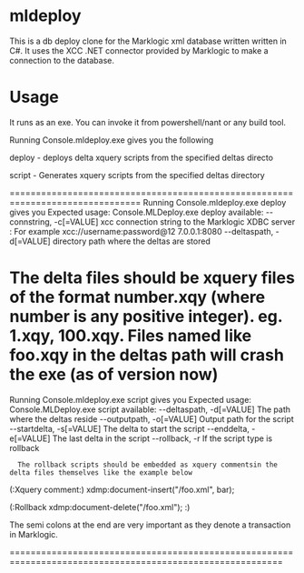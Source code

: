 mldeploy
========

This is a db deploy clone for the Marklogic xml database written written in C#.
It uses the XCC .NET connector provided by Marklogic to make a connection to the database.

Usage
==============================================================================
It runs as an exe. You can invoke it from powershell/nant or any build tool.

Running Console.mldeploy.exe gives you the following

 deploy      - deploys delta xquery scripts from the specified deltas directo

 script      - Generates xquery scripts from the specified deltas directory
 
 ===============================================================================
 Running Console.mldeploy.exe deploy gives you
 Expected usage: Console.MLDeploy.exe deploy <options>
<options> available:
      --connstring, -c[=VALUE]
                             xcc connection string to the Marklogic XDBC
                               server : For example xcc://username:password@12
                               7.0.0.1:8080
      --deltaspath, -d[=VALUE]
                             directory path where the deltas are stored

 

The delta files should be xquery files of the format number.xqy (where number is any positive integer).
eg. 1.xqy, 100.xqy. Files named like foo.xqy in the deltas path will crash the exe (as of version now)
=====================================================================================================
 Running Console.mldeploy.exe script gives you
Expected usage: Console.MLDeploy.exe script <options>
<options> available:
      --deltaspath, -d[=VALUE]
                             The path where the deltas reside
      --outputpath, -o[=VALUE]
                             Output path for the script
      --startdelta, -s[=VALUE]
                             The delta to start the script
      --enddelta, -e[=VALUE] The last delta in the script
      --rollback, -r         If the script type is rollback
	  
	  The rollback scripts should be embedded as xquery commentsin the delta files themselves like the example below
	 
(:Xquery comment:)
xdmp:document-insert("/foo.xml", <foo>bar</foo>);

(:Rollback
	xdmp:document-delete("/foo.xml");
:)	 


The semi colons at the end are very important as they denote a transaction in Marklogic.

==========================================================================================================